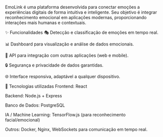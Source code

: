 EmoLink é uma plataforma desenvolvida para conectar emoções a experiências digitais de forma intuitiva e inteligente. Seu objetivo é integrar reconhecimento emocional em aplicações modernas, proporcionando interações mais humanas e contextuais.

✨ Funcionalidades
🎭 Detecção e classificação de emoções em tempo real.

📊 Dashboard para visualização e análise de dados emocionais.

🔌 API para integração com outras aplicações (web e mobile).

🔒 Segurança e privacidade de dados garantidas.

🌐 Interface responsiva, adaptável a qualquer dispositivo.

🚀 Tecnologias utilizadas
Frontend: React

Backend: Node.js + Express

Banco de Dados: PostgreSQL

IA / Machine Learning: TensorFlow.js (para reconhecimento facial/emocional)

Outros: Docker, Nginx, WebSockets para comunicação em tempo real.
